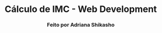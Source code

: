 <h1 align="center">Cálculo de IMC - Web Development</h1>

<h3 align="center">Feito por Adriana Shikasho</h3>


